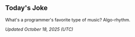 ## Today's Joke
What's a programmer's favorite type of music? Algo-rhythm.

*Updated October 18, 2025 (UTC)*
